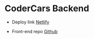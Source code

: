 # CoderCars Backend

* Deploy link [Netlify](https://ideal-succotash.netlify.app)

* Front-end repo [Github](https://github.com/dinhlab/ideal-succotash)
